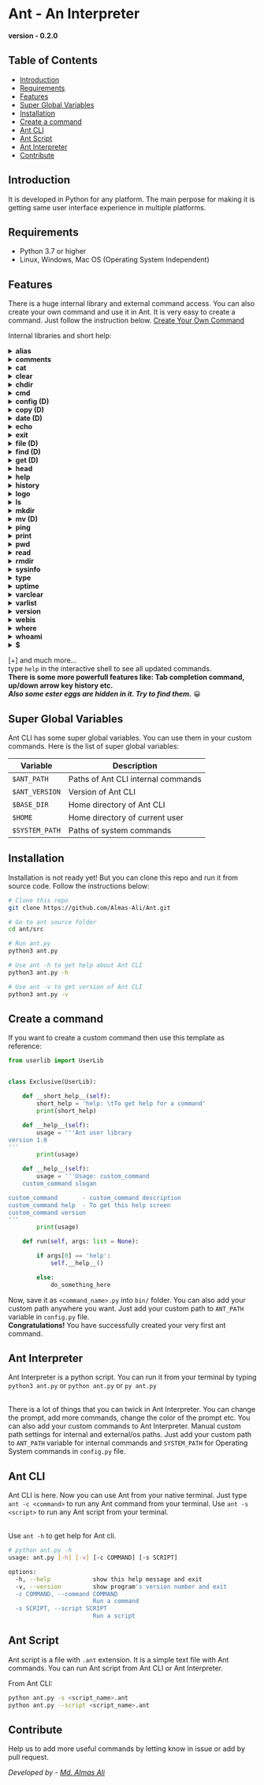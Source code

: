 
# Ant - An Interpreter

**version - 0.2.0**

## Table of Contents
- [Introduction](#introduction)
- [Requirements](#requirements)
- [Features](#features)
- [Super Global Variables](#super-global-variables)
- [Installation](#installation)
- [Create a command](#create-a-command)
- [Ant CLI](#ant-cli)
- [Ant Script](#ant-script)
- [Ant Interpreter](#ant-interpreter)
- [Contribute](#contribute)



## Introduction

It is developed in Python for any platform. The main perpose for making it is getting same user interface experience in multiple platforms.
<br/>

## Requirements

- Python 3.7 or higher
- Linux, Windows, Mac OS (Operating System Independent)

## Features

There is a huge internal library and external command access. You can also create your own command and use it in Ant. It is very easy to create a command. Just follow the instruction below. [Create Your Own Command](#create-a-command)

Internal libraries and short help:
<details>
<summary><strong>alias</strong></summary>

## alias - Alias Command

**Usage:** alias \<alias_name> = \<command>

**Example:** `alias dir = ls`

**Description:** alias command is used to create alias for any command. It is very usefull when you want to create alias for a long command. It is also usefull when you want to create alias for a command which is not in the internal library. To create alias for a command which is not in the internal library you have to use `cmd` command. For more information about `cmd` command see `help cmd` command. You can set aliases in the config.py file. 
</details>

<details>
<summary><strong>comments</strong></summary>

## comments - Comments

**Usage:** comments \<comment>

**Example:** `// This is a comment` or `# This is a comment`

**Description:** // is used to add comments in the script. It is very usefull when you want to add comments in the script. It is also usefull when you want to add comments in the interactive shell. You can also use `#` symbol to add comments in the script. It is also usefull when you want to add comments in the interactive shell. 
</details>

<details>
<summary><strong>cat</strong></summary>

## cat - Concatenate files and print on the standard output

**Usage:** cat \<file_name>

**Example:** `cat file.txt`

**Description:** cat command is used to concatenate files and print on the standard output. It is very usefull when you want to see the content of a file. You can also use `cat` command to see the content of a file in the interactive shell. For more help about `cat` command see `help cat` or `cat help` command.
</details>

<details>
<summary><strong>clear</strong></summary>

## clear - Clear the screen

**Usage:** clear

**Example:** `clear`

**Description:** clear command is used to clear the screen. It is very usefull when you want to clear the screen. You can also use `clear` command to clear the screen in the interactive shell. For more help about `clear` command see `help clear` or `clear help` command. There is a pre-defined alias for `clear` command. You can use `cls` command to clear the screen.
</details>

<details>
<summary><strong>chdir</strong></summary>

## chdir - Change the current working directory

**Usage:** chdir \<directory_name>

**Example:** `chdir /home`

**Description:** chdir command is used to change the current working directory. It is very usefull when you want to change the current working directory. You can also use `chdir` command to change the current working directory in the interactive shell. For more help about `chdir` command see `help chdir` or `chdir help` command. There is a pre-defined alias for `chdir` command. You can use `cd` command to change the current working directory.
</details>

<details>
<summary><strong>cmd</strong></summary>

## cmd - Run any external command

**Usage:** cmd \<any external command>

**Example:** `cmd ls`

**Description:** cmd command is used to run any external command. It is very usefull when you want to run any external command. You can also use `cmd` command to run any external command in the interactive shell. For more help about `cmd` command see `help cmd` or `cmd help` command.
</details>

<details>
<summary><strong>config (D)</strong></summary>

## config - Config Command

**Usage:** config \<config_name> = \<value>

**Example:** `config prompt = $`

**Description:** config command is used to set config values. It is very usefull when you want to set config values. You can also use `config` command to set config values in the interactive shell. For more help about `config` command see `help config` or `config help` command. You can set config values in the config.py file.
</details>

<details>
<summary><strong>copy (D)</strong></summary>

## copy - Copy files and directories

**Usage:** copy \<file_name> \<destination>

**Example:** `copy file.txt /home`

**Description:** copy command is used to copy files and directories. It is very usefull when you want to copy files and directories. You can also use `copy` command to copy files and directories in the interactive shell. For more help about `copy` command see `help copy` or `copy help` command.
</details>

<details>
<summary><strong>date (D)</strong></summary>

## date - Display the current date and time

**Usage:** date

**Example:** `date`

**Description:** date command is used to display the current date and time. It is very usefull when you want to display the current date and time. You can also use `date` command to display the current date and time in the interactive shell. For more help about `date` command see `help date` or `date help` command.
</details>

<details>
<summary><strong>echo</strong></summary>

## echo - Display a line of text or variables

**Usage:** echo \<text> or echo \<$var>

**Example:** `echo Hello World!` or `echo $var $var2`

**Description:** echo command is used to display a line of text or variables. It is very usefull when you want to display a line of text or variables. You can also use `echo` command to display a line of text or variables in the interactive shell. For more help about `echo` command see `help echo` or `echo help` command.
</details>

<details>
<summary><strong>exit</strong></summary>

## exit - Exit the interactive shell

**Usage:** exit

**Example:** `exit`

**Description:** exit command is used to exit the interactive shell. It is very usefull when you want to exit the interactive shell. You can also use `exit` command to exit the interactive shell. For more help about `exit` command see `help exit` or `exit help` command.
</details>

<details>
<summary><strong>file (D)</strong></summary>

## file - Display file type

**Usage:** file \<file_name>

**Example:** `file file.txt`

**Description:** file command is used to display file type. It is very usefull when you want to display file type. You can also use `file` command to display file type in the interactive shell. For more help about `file` command see `help file` or `file help` command.
</details>

<details>
<summary><strong>find (D)</strong></summary>

## find - Find files and directories

**Usage:** find \<file_name>

**Example:** `find file.txt`

**Description:** find command is used to find files and directories. It is very usefull when you want to find files and directories. You can also use `find` command to find files and directories in the interactive shell. For more help about `find` command see `help find` or `find help` command.
</details>

<details>
<summary><strong>get (D)</strong></summary>

## get - Download files from the internet

**Usage:** get \<url> \<destination>

**Example:** `get https://example.com/file.txt /home`

**Description:** get command is used to download files from the internet. It is very usefull when you want to download files from the internet. You can also use `get` command to download files from the internet in the interactive shell. For more help about `get` command see `help get` or `get help` command.
</details>

<details>
<summary><strong>head</strong></summary>

## head - Display the first 10 lines of a file

**Usage:** head \<file_name>

**Example:** `head file.txt`

**Description:** head command is used to display the first 10 lines of a file. It is very usefull when you want to display the first 10 lines of a file. You can also use `head` command to display the first 10 lines of a file in the interactive shell. For more help about `head` command see `help head` or `head help` command.
</details>

<details>
<summary><strong>help</strong></summary>

## help - Display help about commands

**Usage:** help \<command_name>

**Example:** `help echo`

**Description:** help command is used to display help about commands. It is very usefull when you want to display help about commands. You can also use `help` command to display help about commands in the interactive shell. For more help about `help` command see `help help` or `help help` command.
</details>

<details>
<summary><strong>history</strong></summary>

## history - Display the history of commands

**Usage:** history

**Example:** `history`

**Description:** history command is used to display the history of commands. It is very usefull when you want to display the history of commands. You can also use `history` command to display the history of commands in the interactive shell. For more help about `history` command see `help history` or `history help` command.
</details>

<details>
<summary><strong>logo</strong></summary>

## logo - Display the logo of ant

**Usage:** logo

**Example:** `logo`

**Description:** logo command is used to display the logo of ant. It is very usefull when you want to display the logo of ant. You can also use `logo` command to display the logo of ant in the interactive shell. For more help about `logo` command see `help logo` or `logo help` command.
</details>

<details>
<summary><strong>ls</strong></summary>

## ls - List files and directories

**Usage:** ls

**Example:** `ls`

**Description:** ls command is used to list files and directories. It is very usefull when you want to list files and directories. You can also use `ls` command to list files and directories in the interactive shell. For more help about `ls` command see `help ls` or `ls help` command.
</details>

<details>
<summary><strong>mkdir</strong></summary>

## mkdir - Make directories

**Usage:** mkdir \<directory_name>

**Example:** `mkdir test`

**Description:** mkdir command is used to make directories. It is very usefull when you want to make directories. You can also use `mkdir` command to make directories in the interactive shell. For more help about `mkdir` command see `help mkdir` or `mkdir help` command. There is also a pre-defined alias for `mkdir` command. You can use `md` command to make directories.
</details>

<details>
<summary><strong>mv (D)</strong></summary>

## mv - Move files and directories

**Usage:** mv \<file_name> \<destination>

**Example:** `mv file.txt /home`

**Description:** mv command is used to move files and directories. It is very usefull when you want to move files and directories. You can also use `mv` command to move files and directories in the interactive shell. For more help about `mv` command see `help mv` or `mv help` command.
</details>

<details>
<summary><strong>ping</strong></summary>

## ping - Ping a domain or ip address

**Usage:** ping -u \<domain/ip>

**Example:** `ping -u example.com`

**Description:** ping command is used to ping a domain or ip address. It is very usefull when you want to ping a domain or ip address. You can also use `ping` command to ping a domain or ip address in the interactive shell. For more help about `ping` command see `help ping` or `ping help` command.
</details>

<details>
<summary><strong>print</strong></summary>

## print - Print a string

**Usage:** print \<string>

**Example:** `print Hello World`

**Description:** print command is used to print a string. It is very usefull when you want to print a string. You can also use `print` command to print a string in the interactive shell. For more help about `print` command see `help print` or `print help` command.

**Note:** This command is not available in the interactive shell.

</details>

<details>
<summary><strong>pwd</strong></summary>

## pwd - Display the current working directory

**Usage:** pwd

**Example:** `pwd`

**Description:** pwd command is used to display the current working directory. It is very usefull when you want to display the current working directory. You can also use `pwd` command to display the current working directory in the interactive shell. For more help about `pwd` command see `help pwd` or `pwd help` command.
</details>

<details>
<summary><strong>read</strong></summary>

## read - Read a file

**Usage:** read <$var> \<string>

**Example:** `read $var >>>`

**Description:** read command is used to read a file. It is very usefull when you want to read a file. You can also use `read` command to read a file in the interactive shell. For more help about `read` command see `help read` or `read help` command.
</details>

<details>
<summary><strong>rmdir</strong></summary>

## rmdir - Remove directories

**Usage:** rmdir \<directory_name>

**Example:** `rmdir test`

**Description:** rmdir command is used to remove directories. It is very usefull when you want to remove directories. You can also use `rmdir` command to remove directories in the interactive shell. For more help about `rmdir` command see `help rmdir` or `rmdir help` command. There is also a pre-defined alias for `rmdir` command. You can use `rd` command to remove directories.
</details>

<details>
<summary><strong>sysinfo</strong></summary>

## sysinfo - Display the system information

**Usage:** sysinfo

**Example:** `sysinfo`

**Description:** sysinfo command is used to display the system information. It is very usefull when you want to display the system information. You can also use `sysinfo` command to display the system information in the interactive shell. For more help about `sysinfo` command see `help sysinfo` or `sysinfo help` command.

</details>

<details>
<summary><strong>type</strong></summary>

## type - Display the type of a command

**Usage:** type \<command_name>

**Example:** `type echo`

**Description:** type command is used to display the type of a command. It is very usefull when you want to display the type of a command. You can also use `type` command to display the type of a command in the interactive shell. For more help about `type` command see `help type` or `type help` command.

</details>

<details>
<summary><strong>uptime</strong></summary>

## uptime - Display the uptime of the system

**Usage:** uptime

**Example:** `uptime`

**Description:** uptime command is used to display the uptime of the system. It is very usefull when you want to display the uptime of the system. You can also use `uptime` command to display the uptime of the system in the interactive shell. For more help about `uptime` command see `help uptime` or `uptime help` command.
</details>

<details>
<summary><strong>varclear</strong></summary>

## varclear - Clear all variables

**Usage:** varclear

**Example:** `varclear`

**Description:** varclear command is used to clear all variables. It is very usefull when you want to clear all variables. You can also use `varclear` command to clear all variables in the interactive shell. For more help about `varclear` command see `help varclear` or `varclear help` command.
</details>

<details>
<summary><strong>varlist</strong></summary>

## varlist - List all variables

**Usage:** varlist

**Example:** `varlist`

**Description:** varlist command is used to list all variables. It is very usefull when you want to list all variables. You can also use `varlist` command to list all variables in the interactive shell. For more help about `varlist` command see `help varlist` or `varlist help` command.
</details>

<details>
<summary><strong>version</strong></summary>

## version - Display the version of Ant CLI

**Usage:** version

**Example:** `version`

**Description:** version command is used to display the version of Ant CLI. It is very usefull when you want to display the version of Ant CLI. You can also use `version` command to display the version of Ant CLI in the interactive shell. For more help about `version` command see `help version` or `version help` command.
</details>

<details>
<summary><strong>webis</strong></summary>

## webis - Check if a website is up or down

**Usage:** webis -u \<domain>

**Example:** `webis -u example.com`

**Description:** webis command is used to check if a website is up or down. It is very usefull when you want to check if a website is up or down. You can also use `webis` command to check if a website is up or down in the interactive shell. For more help about `webis` command see `help webis` or `webis help` command.
</details>

<details>
<summary><strong>where</strong></summary>

## where - Display the path of a command

**Usage:** where \<command>

**Example:** `where ls`

**Description:** where command is used to display the path of a command. It is very usefull when you want to display the path of a command. You can also use `where` command to display the path of a command in the interactive shell. For more help about `where` command see `help where` or `where help` command.
</details>

<details>
<summary><strong>whoami</strong></summary>

## whoami - Display the current user

**Usage:** whoami

**Example:** `whoami`

**Description:** whoami command is used to display the current user. It is very usefull when you want to display the current user. You can also use `whoami` command to display the current user in the interactive shell. For more help about `whoami` command see `help whoami` or `whoami help` command.
</details>

<details>
<summary><strong>$</strong></summary>

## $ - Set a variable

**Usage:** $ \<$var = value>

**Example:** `$ $var = "Hello World"`

**Description:** $ command is used to set a variable. It is very usefull when you want to set a variable. You can also use `$` command to set a variable in the interactive shell. For more help about `$` command see `help $` or `$ help` command.
</details>

[+] and much more...
<br/>
type `help` in the interactive shell to see all updated commands. 
<br/>
**There is some more powerfull features like: Tab completion command, up/down arrow key history etc.**
<br/>
***Also some ester eggs are hidden in it. Try to find them.*** 😀 


## Super Global Variables

Ant CLI has some super global variables. You can use them in your custom commands. Here is the list of super global variables:

| Variable | Description |
| --- | --- |
| `$ANT_PATH` | Paths of Ant CLI internal commands |
| `$ANT_VERSION` | Version of Ant CLI |
| `$BASE_DIR` | Home directory of Ant CLI |
| `$HOME` | Home directory of current user |
| `$SYSTEM_PATH` | Paths of system commands |



## Installation

Installation is not ready yet! But you can clone this repo and run it from source code. Follow the instructions below:


```bash
# Clone this repo
git clone https://github.com/Almas-Ali/Ant.git

# Go to ant source folder
cd ant/src

# Run ant.py
python3 ant.py

# Use ant -h to get help about Ant CLI
python3 ant.py -h

# Use ant -v to get version of Ant CLI
python3 ant.py -v
```





## Create a command
If you want to create a custom command then use this template as reference:<br/>

```python
from userlib import UserLib


class Exclusive(UserLib):

    def __short_help__(self):
        short_help = 'help: \tTo get help for a command'
        print(short_help)

    def __help__(self):
        usage = '''Ant user library
version 1.0
'''
        print(usage)

    def __help__(self):
        usage = '''Usage: custom_command
    custom_command slogan

custom_command       - custom_command description
custom_command help  - To get this help screen
custom_command version
'''
        print(usage)

    def run(self, args: list = None):

        if args[0] == 'help':
            self.__help__()

        else:
            do_something_here

```
Now, save it as `<command_name>.py` into `bin/` folder. You can also add your custom path anywhere you want. Just add your custom path to `ANT_PATH` variable in `config.py` file.
<br/>
**Congratulations!** You have successfully created your very first ant command.


## Ant Interpreter
Ant Interpreter is a python script. You can run it from your terminal by typing `python3 ant.py` or `python ant.py` or `py ant.py`
<br><br>

There is a lot of things that you can twick in Ant Interpreter. You can change the prompt, add more commands, change the color of the prompt etc. You can also add your custom commands to Ant Interpreter. Manual custom path settings for internal and external/os paths. Just add your custom path to `ANT_PATH` variable for internal commands and `SYSTEM_PATH` for Operating System commands in `config.py` file.


## Ant CLI
Ant CLI is here. Now you can use Ant from your native terminal. Just type `ant -c <command>` to run any Ant command from your terminal. Use `ant -s <script>` to run any Ant script from your terminal.
<br><br>

Use `ant -h` to get help for Ant cli.

```bash
# python ant.py -h 
usage: ant.py [-h] [-v] [-c COMMAND] [-s SCRIPT]

options:
  -h, --help            show this help message and exit
  -v, --version         show program's version number and exit
  -c COMMAND, --command COMMAND
                        Run a command
  -s SCRIPT, --script SCRIPT
                        Run a script

```

## Ant Script
Ant script is a file with `.ant` extension. It is a simple text file with Ant commands. You can run Ant script from Ant CLI or Ant Interpreter.

From Ant CLI:

```bash
python ant.py -s <script_name>.ant
python ant.py --script <script_name>.ant
```



## Contribute
<!-- If you want to contribute then follow instructions in [Contributions](./CONTRIBUTIONS.md) -->
Help us to add more useful commands by letting know in issue or add by pull request.


*Developed by - [Md. Almas Ali][1]* 

[1]: <https://github.com/Almas-Ali> "Md. Almas Ali" 